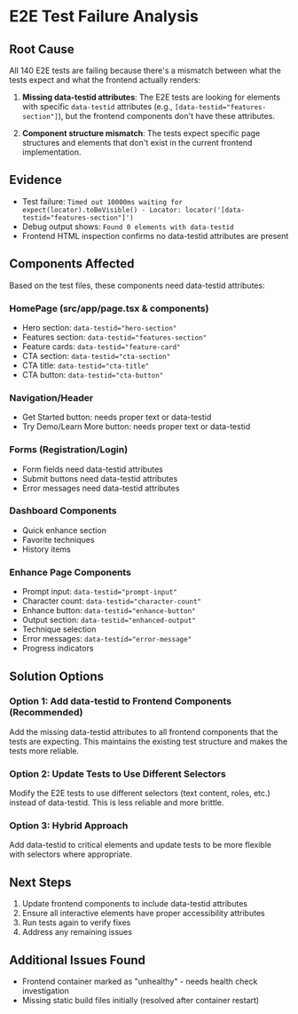 # E2E Test Failure Analysis

## Root Cause
All 140 E2E tests are failing because there's a mismatch between what the tests expect and what the frontend actually renders:

1. **Missing data-testid attributes**: The E2E tests are looking for elements with specific `data-testid` attributes (e.g., `[data-testid="features-section"]`), but the frontend components don't have these attributes.

2. **Component structure mismatch**: The tests expect specific page structures and elements that don't exist in the current frontend implementation.

## Evidence
- Test failure: `Timed out 10000ms waiting for expect(locator).toBeVisible() - Locator: locator('[data-testid="features-section"]')`
- Debug output shows: `Found 0 elements with data-testid`
- Frontend HTML inspection confirms no data-testid attributes are present

## Components Affected
Based on the test files, these components need data-testid attributes:

### HomePage (src/app/page.tsx & components)
- Hero section: `data-testid="hero-section"`
- Features section: `data-testid="features-section"`
- Feature cards: `data-testid="feature-card"`
- CTA section: `data-testid="cta-section"`
- CTA title: `data-testid="cta-title"`
- CTA button: `data-testid="cta-button"`

### Navigation/Header
- Get Started button: needs proper text or data-testid
- Try Demo/Learn More button: needs proper text or data-testid

### Forms (Registration/Login)
- Form fields need data-testid attributes
- Submit buttons need data-testid attributes
- Error messages need data-testid attributes

### Dashboard Components
- Quick enhance section
- Favorite techniques
- History items

### Enhance Page Components
- Prompt input: `data-testid="prompt-input"`
- Character count: `data-testid="character-count"`
- Enhance button: `data-testid="enhance-button"`
- Output section: `data-testid="enhanced-output"`
- Technique selection
- Error messages: `data-testid="error-message"`
- Progress indicators

## Solution Options

### Option 1: Add data-testid to Frontend Components (Recommended)
Add the missing data-testid attributes to all frontend components that the tests are expecting. This maintains the existing test structure and makes the tests more reliable.

### Option 2: Update Tests to Use Different Selectors
Modify the E2E tests to use different selectors (text content, roles, etc.) instead of data-testid. This is less reliable and more brittle.

### Option 3: Hybrid Approach
Add data-testid to critical elements and update tests to be more flexible with selectors where appropriate.

## Next Steps
1. Update frontend components to include data-testid attributes
2. Ensure all interactive elements have proper accessibility attributes
3. Run tests again to verify fixes
4. Address any remaining issues

## Additional Issues Found
- Frontend container marked as "unhealthy" - needs health check investigation
- Missing static build files initially (resolved after container restart)